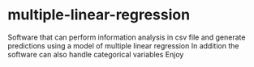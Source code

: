# multiple-linear-regression
Software that can perform information analysis in csv file and generate predictions using a model of multiple linear regression In addition the software can also handle categorical variables
Enjoy







